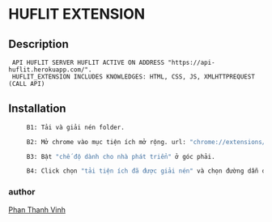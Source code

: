 # HUFLIT EXTENSION

## Description
     API HUFLIT SERVER HUFLIT ACTIVE ON ADDRESS "https://api-huflit.herokuapp.com/".
     HUFLIT_EXTENSION INCLUDES KNOWLEDGES: HTML, CSS, JS, XMLHTTPREQUEST (CALL API)

## Installation

```bash
     B1: Tải và giải nén folder.
```
```bash
     B2: Mở chrome vào mục tiện ích mở rộng. url: "chrome://extensions/".
```
```bash
     B3: Bật "chế độ dành cho nhà phát triển" ở góc phải.
```
```bash
     B4: Click chọn "tải tiện ích đã được giải nén" và chọn đường dẫn đến folder giải nén ban nảy.
```
### author 
[Phan Thanh Vinh](https://www.facebook.com/id.24.10.2001.788)

     
